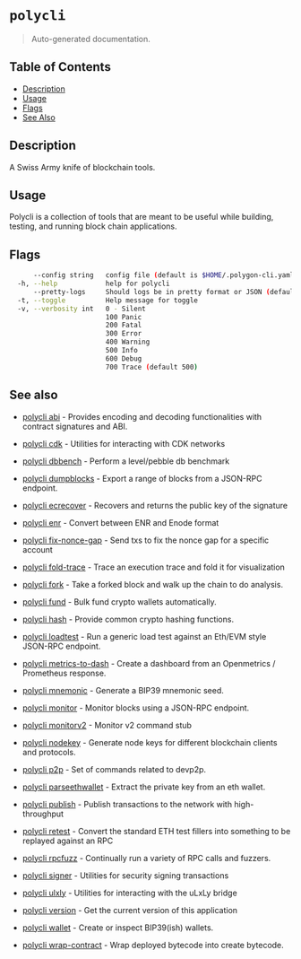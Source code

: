 # `polycli`

> Auto-generated documentation.

## Table of Contents

- [Description](#description)
- [Usage](#usage)
- [Flags](#flags)
- [See Also](#see-also)

## Description

A Swiss Army knife of blockchain tools.

## Usage

Polycli is a collection of tools that are meant to be useful while building, testing, and running block chain applications.
## Flags

```bash
      --config string   config file (default is $HOME/.polygon-cli.yaml)
  -h, --help            help for polycli
      --pretty-logs     Should logs be in pretty format or JSON (default true)
  -t, --toggle          Help message for toggle
  -v, --verbosity int   0 - Silent
                        100 Panic
                        200 Fatal
                        300 Error
                        400 Warning
                        500 Info
                        600 Debug
                        700 Trace (default 500)
```

## See also

- [polycli abi](polycli_abi.md) - Provides encoding and decoding functionalities with contract signatures and ABI.

- [polycli cdk](polycli_cdk.md) - Utilities for interacting with CDK networks

- [polycli dbbench](polycli_dbbench.md) - Perform a level/pebble db benchmark

- [polycli dumpblocks](polycli_dumpblocks.md) - Export a range of blocks from a JSON-RPC endpoint.

- [polycli ecrecover](polycli_ecrecover.md) - Recovers and returns the public key of the signature

- [polycli enr](polycli_enr.md) - Convert between ENR and Enode format

- [polycli fix-nonce-gap](polycli_fix-nonce-gap.md) - Send txs to fix the nonce gap for a specific account

- [polycli fold-trace](polycli_fold-trace.md) - Trace an execution trace and fold it for visualization

- [polycli fork](polycli_fork.md) - Take a forked block and walk up the chain to do analysis.

- [polycli fund](polycli_fund.md) - Bulk fund crypto wallets automatically.

- [polycli hash](polycli_hash.md) - Provide common crypto hashing functions.

- [polycli loadtest](polycli_loadtest.md) - Run a generic load test against an Eth/EVM style JSON-RPC endpoint.

- [polycli metrics-to-dash](polycli_metrics-to-dash.md) - Create a dashboard from an Openmetrics / Prometheus response.

- [polycli mnemonic](polycli_mnemonic.md) - Generate a BIP39 mnemonic seed.

- [polycli monitor](polycli_monitor.md) - Monitor blocks using a JSON-RPC endpoint.

- [polycli monitorv2](polycli_monitorv2.md) - Monitor v2 command stub

- [polycli nodekey](polycli_nodekey.md) - Generate node keys for different blockchain clients and protocols.

- [polycli p2p](polycli_p2p.md) - Set of commands related to devp2p.

- [polycli parseethwallet](polycli_parseethwallet.md) - Extract the private key from an eth wallet.

- [polycli publish](polycli_publish.md) - Publish transactions to the network with high-throughput

- [polycli retest](polycli_retest.md) - Convert the standard ETH test fillers into something to be replayed against an RPC

- [polycli rpcfuzz](polycli_rpcfuzz.md) - Continually run a variety of RPC calls and fuzzers.

- [polycli signer](polycli_signer.md) - Utilities for security signing transactions

- [polycli ulxly](polycli_ulxly.md) - Utilities for interacting with the uLxLy bridge

- [polycli version](polycli_version.md) - Get the current version of this application

- [polycli wallet](polycli_wallet.md) - Create or inspect BIP39(ish) wallets.

- [polycli wrap-contract](polycli_wrap-contract.md) - Wrap deployed bytecode into create bytecode.

